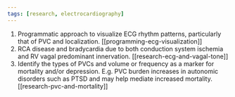 ```yaml
---
tags: [research, electrocardiography]
---
```


1. Programmatic approach to visualize ECG rhythm patterns, particularly that of PVC and localization. [[programming-ecg-visualization]]
1. RCA disease and bradycardia due to both conduction system ischemia and RV vagal predominant innervation. [[research-ecg-and-vagal-tone]]
1. Identify the types of PVCs and volume or frequency as a marker for mortality and/or depression. E.g. PVC burden increases in autonomic disorders such as PTSD and may help mediate increased mortality. [[research-pvc-and-mortality]]